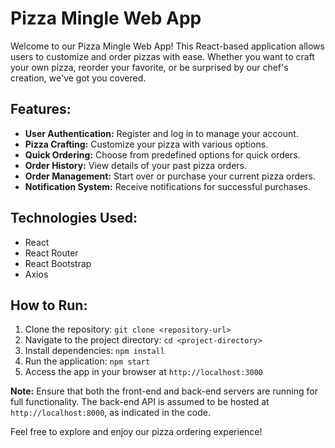 # Pizza Mingle Web App
Welcome to our Pizza Mingle Web App! This React-based application allows users to customize and order pizzas with ease. Whether you want to craft your own pizza, reorder your favorite, or be surprised by our chef's creation, we've got you covered.

## Features:

- **User Authentication:** Register and log in to manage your account.
- **Pizza Crafting:** Customize your pizza with various options.
- **Quick Ordering:** Choose from predefined options for quick orders.
- **Order History:** View details of your past pizza orders.
- **Order Management:** Start over or purchase your current pizza orders.
- **Notification System:** Receive notifications for successful purchases.

## Technologies Used:

- React
- React Router
- React Bootstrap
- Axios

## How to Run:

1. Clone the repository: `git clone <repository-url>`
2. Navigate to the project directory: `cd <project-directory>`
3. Install dependencies: `npm install`
4. Run the application: `npm start`
5. Access the app in your browser at `http://localhost:3000`

**Note:** Ensure that both the front-end and back-end servers are running for full functionality. The back-end API is assumed to be hosted at `http://localhost:8000`, as indicated in the code.

Feel free to explore and enjoy our pizza ordering experience!
